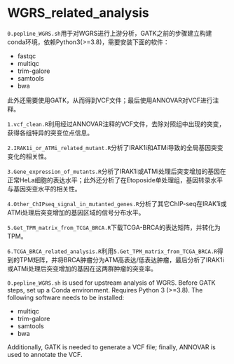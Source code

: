 # WGRS_related_analysis

`0.pepline_WGRS.sh`用于对WGRS进行上游分析，GATK之前的步骤建立构建conda环境，依赖Python3(>=3.8)，需要安装下面的软件：
* fastqc
* multiqc
* trim-galore
* samtools
* bwa

此外还需要使用GATK，从而得到VCF文件；最后使用ANNOVAR对VCF进行注释。

`1.vcf_clean.R`利用经过ANNOVAR注释的VCF文件，去除对照组中出现的突变，获得各组特异的突变位点信息。

`2.IRAK1i_or_ATMi_related_mutant.R`分析了IRAK1i和ATMi导致的全局基因突变变化的相关性。

`3.Gene_expression_of_mutants.R`分析了IRAK1i或ATMi处理后突变增加的基因在正常HeLa细胞的表达水平；此外还分析了在Etoposide单处理组，基因转录水平与基因突变水平的相关性。

`4.Other_ChIPseq_signal_in_mutanted_genes.R`分析了其它ChIP-seq在IRAK1i或ATMi处理后突变增加的基因区域的信号分布水平。

`5.Get_TPM_matrix_from_TCGA_BRCA.R`下载TCGA-BRCA的表达矩阵，并转化为TPM。

`6.TCGA_BRCA_related_analysis.R`利用`5.Get_TPM_matrix_from_TCGA_BRCA.R`得到的TPM矩阵，并将BRCA肿瘤分为ATM高表达/低表达肿瘤，最后分析了IRAK1i或ATMi处理后突变增加的基因在这两群肿瘤的突变率。


`0.pepline_WGRS.sh` is used for upstream analysis of WGRS. Before GATK steps, set up a Conda environment. Requires Python 3 (>=3.8). The following software needs to be installed:
* multiqc
* trim-galore
* samtools
* bwa

Additionally, GATK is needed to generate a VCF file; finally, ANNOVAR is used to annotate the VCF.

